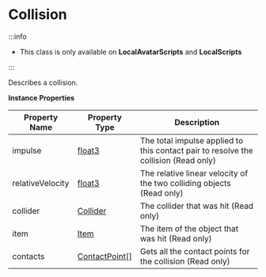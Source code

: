 # Collision

:::info

+ This class is only available on **LocalAvatarScripts** and **LocalScripts**

:::

Describes a collision.

**Instance Properties**

Property Name | Property Type | Description
--- | --- | ---
impulse | [float3](../float3/index.md) | The total impulse applied to this contact pair to resolve the collision (Read only)
relativeVelocity | [float3](../float3/index.md) | The relative linear velocity of the two colliding objects (Read only)
collider | [Collider](../collider/index.md) | The collider that was hit (Read only)
item | [Item](./../item/index.md) | The item of the object that was hit (Read only)
contacts | [ContactPoint](../contactpoint/index.md)[] | Gets all the contact points for the collision (Read only)